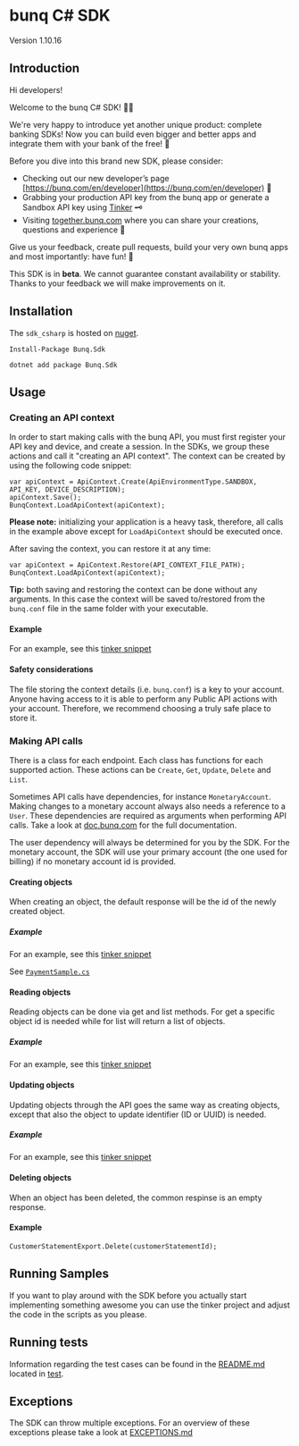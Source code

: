 # bunq C# SDK
Version 1.10.16

## Introduction
Hi developers!

Welcome to the bunq C# SDK! 👨‍💻

We're very happy to introduce yet another unique product: complete banking SDKs!
Now you can build even bigger and better apps and integrate them with your bank of the free! 🌈

Before you dive into this brand new SDK, please consider:
- Checking out our new developer’s page [https://bunq.com/en/developer](https://bunq.com/en/developer) 🙌  
- Grabbing your production API key from the bunq app or generate a Sandbox API key using [Tinker](https://www.bunq.com/developer) 🗝
- Visiting [together.bunq.com](https://together.bunq.com) where you can share your creations,
questions and experience 🎤

Give us your feedback, create pull requests, build your very own bunq apps and most importantly:
have fun! 💪

This SDK is in **beta**. We cannot guarantee constant availability or stability.
Thanks to your feedback we will make improvements on it.

## Installation
 The `sdk_csharp` is hosted on [nuget](https://www.nuget.org/packages/Bunq.Sdk).
 
```Install-Package Bunq.Sdk```

```dotnet add package Bunq.Sdk```

## Usage

### Creating an API context
In order to start making calls with the bunq API, you must first register your API key and device,
and create a session. In the SDKs, we group these actions and call it "creating an API context". The
context can be created by using the following code snippet:

```
var apiContext = ApiContext.Create(ApiEnvironmentType.SANDBOX, API_KEY, DEVICE_DESCRIPTION);
apiContext.Save();
BunqContext.LoadApiContext(apiContext);
```

**Please note:** initializing your application is a heavy task, therefore, all calls in the example above except for
`LoadApiContext` should be executed once.   

After saving the context, you can restore it at any time:

```
var apiContext = ApiContext.Restore(API_CONTEXT_FILE_PATH);
BunqContext.LoadApiContext(apiContext);
```

**Tip:** both saving and restoring the context can be done without any arguments. In this case the context will be saved
to/restored from the `bunq.conf` file in the same folder with your executable.

#### Example
For an example, see this [tinker snippet](https://github.com/bunq/tinker_csharp/blob/4f57a3c598480788f01c955ae46311283409d130/TinkerSrc/Lib/BunqLib.cs#L59-L82)

#### Safety considerations
The file storing the context details (i.e. `bunq.conf`) is a key to your account. Anyone having
access to it is able to perform any Public API actions with your account. Therefore, we recommend
choosing a truly safe place to store it.

### Making API calls
There is a class for each endpoint. Each class has functions for each supported action. These
actions can be `Create`, `Get`, `Update`, `Delete` and `List`.

Sometimes API calls have dependencies, for instance `MonetaryAccount`. Making changes to a monetary
account always also needs a reference to a `User`. These dependencies are required as arguments when
performing API calls. Take a look at [doc.bunq.com](https://doc.bunq.com) for the full
documentation.

The user dependency will always be determined for you by the SDK. For the monetary account,
the SDK will use your primary account (the one used for billing) if no monetary account id is provided.

#### Creating objects
When creating an object, the default response will be the id of the newly created object.

##### Example
For an example, see this [tinker snippet](https://github.com/bunq/tinker_csharp/blob/4f57a3c598480788f01c955ae46311283409d130/TinkerSrc/MakePayment.cs#L31)

See [`PaymentSample.cs`](https://github.com/bunq/tinker_csharp/blob/4f57a3c598480788f01c955ae46311283409d130/TinkerSrc/MakePayment.cs)

#### Reading objects
Reading objects can be done via get and list methods. For get a specific object id is needed while for list will return a list of objects.

##### Example
For an example, see this [tinker snippet](https://github.com/bunq/tinker_csharp/blob/4f57a3c598480788f01c955ae46311283409d130/TinkerSrc/Lib/BunqLib.cs#L172-L177)

#### Updating objects
Updating objects through the API goes the same way as creating objects, except that also the object to update identifier
(ID or UUID) is needed.

##### Example
For an example, see this [tinker snippet](https://github.com/bunq/tinker_csharp/blob/4f57a3c598480788f01c955ae46311283409d130/TinkerSrc/UpdateAccount.cs#L28)

#### Deleting objects
When an object has been deleted, the common respinse is an empty response.

#### Example
```
CustomerStatementExport.Delete(customerStatementId);
```

## Running Samples
If you want to play around with the SDK before you actually start implementing something awesome you can use the tinker
project and adjust the code in the scripts as you please.

## Running tests
Information regarding the test cases can be found in the [README.md](./BunqSdk.Tests/README.md)
located in [test](./BunqSdk.Tests).

## Exceptions
The SDK can throw multiple exceptions. For an overview of these exceptions please
take a look at [EXCEPTIONS.md](./BunqSdk/Exception/EXCEPTIONS.md)
 
